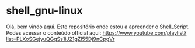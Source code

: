 # shell_gnu-linux

Olá, bem vindo aqui.
Este repositório onde estou a apreender o Shell_Script.
Podes acessar o conteúdo official aqui: https://www.youtube.com/playlist?list=PLXoSGejyuQGqSs1iJ21gZI55Dj9nCpgVr
